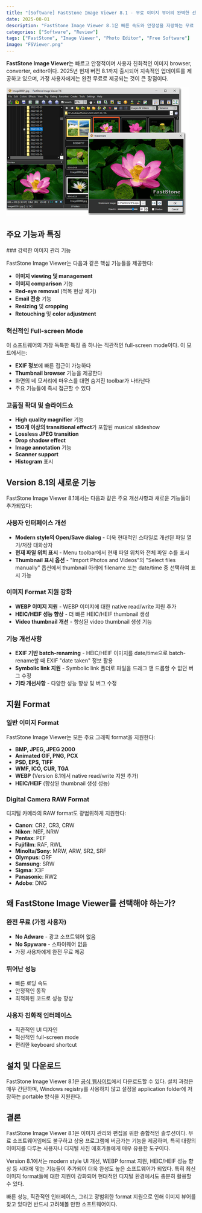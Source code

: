 ```yaml
---
title: "[Software] FastStone Image Viewer 8.1 - 무료 이미지 뷰어의 완벽한 선택"
date: 2025-08-01
description: "FastStone Image Viewer 8.1은 빠른 속도와 안정성을 자랑하는 무료 이미지 browser, converter, editor이다. 다양한 이미지 format 지원, 직관적인 full-screen mode, 강력한 slideshow, EXIF 정보 확인, batch processing, red-eye removal, resizing, cropping, color adjustment 등 다양한 기능을 제공한다. Modern style의 Open/Save dialog, thumbnail 표시 옵션, 파일 위치 표시 등 최신 UI 개선도 포함되어 있다. 가정 사용자에게 무료로 제공되며, 초보자와 전문가 모두에게 적합한 이미지 관리 솔루션이다."
categories: ["Software", "Review"]
tags: ["FastStone", "Image Viewer", "Photo Editor", "Free Software"]
image: "FSViewer.png"
---
```


**FastStone Image Viewer**는 빠르고 안정적이며 사용자 친화적인 이미지 browser, converter, editor이다. 2025년 현재 버전 8.1까지 출시되어 지속적인 업데이트를 제공하고 있으며, 가정 사용자에게는 완전 무료로 제공되는 것이 큰 장점이다.

![FSViewer.png](FSViewer.png)

## 주요 기능과 특징

###️ 강력한 이미지 관리 기능

FastStone Image Viewer는 다음과 같은 핵심 기능들을 제공한다:

- **이미지 viewing 및 management**
- **이미지 comparison** 기능
- **Red-eye removal** (적목 현상 제거)
- **Email 전송** 기능
- **Resizing** 및 **cropping**
- **Retouching** 및 **color adjustment**

### 혁신적인 Full-screen Mode

이 소프트웨어의 가장 독특한 특징 중 하나는 직관적인 full-screen mode이다. 이 모드에서는:

- **EXIF 정보**에 빠른 접근이 가능하다
- **Thumbnail browser** 기능을 제공한다
- 화면의 네 모서리에 마우스를 대면 숨겨진 toolbar가 나타난다
- 주요 기능들에 즉시 접근할 수 있다

### 고품질 확대 및 슬라이드쇼

- **High quality magnifier** 기능
- **150개 이상의 transitional effect**가 포함된 musical slideshow
- **Lossless JPEG transition**
- **Drop shadow effect**
- **Image annotation** 기능
- **Scanner support**
- **Histogram** 표시

## Version 8.1의 새로운 기능

FastStone Image Viewer 8.1에서는 다음과 같은 주요 개선사항과 새로운 기능들이 추가되었다:

### 사용자 인터페이스 개선
- **Modern style의 Open/Save dialog** - 더욱 현대적인 스타일로 개선된 파일 열기/저장 대화상자
- **현재 파일 위치 표시** - Menu toolbar에서 현재 파일 위치와 전체 파일 수를 표시
- **Thumbnail 표시 옵션** - "Import Photos and Videos"의 "Select files manually" 옵션에서 thumbnail 아래에 filename 또는 date/time 중 선택하여 표시 가능

### 이미지 Format 지원 강화
- **WEBP 이미지 지원** - WEBP 이미지에 대한 native read/write 지원 추가
- **HEIC/HEIF 성능 향상** - 더 빠른 HEIC/HEIF thumbnail 생성
- **Video thumbnail 개선** - 향상된 video thumbnail 생성 기능

### 기능 개선사항
- **EXIF 기반 batch-renaming** - HEIC/HEIF 이미지를 date/time으로 batch-rename할 때 EXIF "date taken" 정보 활용
- **Symbolic link 지원** - Symbolic link 폴더로 파일을 드래그 앤 드롭할 수 없던 버그 수정
- **기타 개선사항** - 다양한 성능 향상 및 버그 수정

## 지원 Format

### 일반 이미지 Format
FastStone Image Viewer는 모든 주요 그래픽 format을 지원한다:

- **BMP, JPEG, JPEG 2000**
- **Animated GIF, PNG, PCX**
- **PSD, EPS, TIFF**
- **WMF, ICO, CUR, TGA**
- **WEBP** (Version 8.1에서 native read/write 지원 추가)
- **HEIC/HEIF** (향상된 thumbnail 생성 성능)

### Digital Camera RAW Format
디지털 카메라의 RAW format도 광범위하게 지원한다:

- **Canon**: CR2, CR3, CRW
- **Nikon**: NEF, NRW
- **Pentax**: PEF
- **Fujifilm**: RAF, RWL
- **Minolta/Sony**: MRW, ARW, SR2, SRF
- **Olympus**: ORF
- **Samsung**: SRW
- **Sigma**: X3F
- **Panasonic**: RW2
- **Adobe**: DNG

## 왜 FastStone Image Viewer를 선택해야 하는가?

### 완전 무료 (가정 사용자)
- **No Adware** - 광고 소프트웨어 없음
- **No Spyware** - 스파이웨어 없음
- 가정 사용자에게 완전 무료 제공

### 뛰어난 성능
- 빠른 로딩 속도
- 안정적인 동작
- 최적화된 코드로 성능 향상

### 사용자 친화적 인터페이스
- 직관적인 UI 디자인
- 혁신적인 full-screen mode
- 편리한 keyboard shortcut

## 설치 및 다운로드

FastStone Image Viewer 8.1은 [공식 웹사이트](https://www.faststone.org/FSViewerDetail.htm)에서 다운로드할 수 있다. 설치 과정은 매우 간단하며, Windows registry를 사용하지 않고 설정을 application folder에 저장하는 portable 방식을 지원한다.

## 결론

FastStone Image Viewer 8.1은 이미지 관리와 편집을 위한 종합적인 솔루션이다. 무료 소프트웨어임에도 불구하고 상용 프로그램에 버금가는 기능을 제공하며, 특히 대량의 이미지를 다루는 사용자나 디지털 사진 애호가들에게 매우 유용한 도구이다.

Version 8.1에서는 modern style UI 개선, WEBP format 지원, HEIC/HEIF 성능 향상 등 시대에 맞는 기능들이 추가되어 더욱 완성도 높은 소프트웨어가 되었다. 특히 최신 이미지 format들에 대한 지원이 강화되어 현대적인 디지털 환경에서도 충분히 활용할 수 있다.

빠른 성능, 직관적인 인터페이스, 그리고 광범위한 format 지원으로 인해 이미지 뷰어를 찾고 있다면 반드시 고려해볼 만한 소프트웨어이다.
